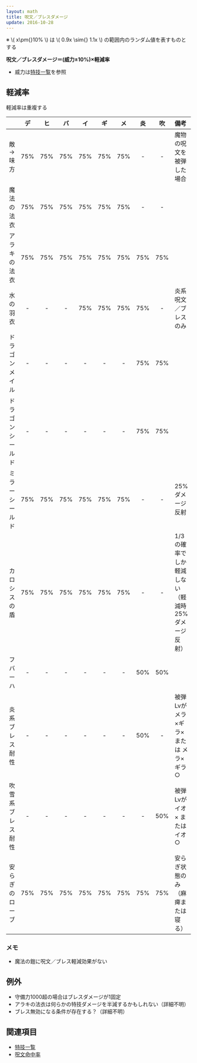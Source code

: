 ```yaml
---
layout: math
title: 呪文／ブレスダメージ
update: 2016-10-28
---
```


※ \\( x\pm{}10\% \\) は \\( 0.9x \sim{} 1.1x \\) の範囲内のランダム値を表すものとする

__呪文／ブレスダメージ＝(威力±10%)×軽減率__

* 威力は[特技一覧](skill_id)を参照


## 軽減率

軽減率は重複する

|                  | デ | ヒ | バ | イ | ギ | メ | 炎 | 吹 | 備考 |
|:-----------------|:--:|:--:|:--:|:--:|:--:|:--:|:--:|:--:|:-----|
| 敵→味方         | 75%| 75%| 75%| 75%| 75%| 75%| -  | -  | 魔物の呪文を被弾した場合 |
| 魔法の法衣       | 75%| 75%| 75%| 75%| 75%| 75%| -  | -  |
| アラキの法衣     | 75%| 75%| 75%| 75%| 75%| 75%| 75%| 75%|
| 水の羽衣         | -  | -  | -  | 75%| 75%| 75%| 75%| -  | 炎系呪文／ブレスのみ |
| ドラゴンメイル   | -  | -  | -  | -  | -  | -  | 75%| 75%|
| ドラゴンシールド | -  | -  | -  | -  | -  | -  | 75%| 75%|
| ミラーシールド   | 75%| 75%| 75%| 75%| 75%| 75%| -  | -  | 25%ダメージ反射 |
| カロシスの盾     | 75%| 75%| 75%| 75%| 75%| 75%| -  | -  | 1/3の確率でしか軽減しない（軽減時25%ダメージ反射） |
| フバーハ         | -  | -  | -  | -  | -  | -  | 50%| 50%|
| 炎系ブレス耐性   | -  | -  | -  | -  | -  | -  | 50%| -  | 被弾Lvが メラ×ギラ× または メラ×ギラ○ |
| 吹雪系ブレス耐性 | -  | -  | -  | -  | -  | -  | -  | 50%| 被弾Lvが イオ× または イオ○ |
| 安らぎのローブ   | 75%| 75%| 75%| 75%| 75%| 75%| 75%| 75%| 安らぎ状態のみ（麻痺または寝る） |


### メモ

* 魔法の鎧に呪文／ブレス軽減効果がない


## 例外

* 守備力1000超の場合はブレスダメージが1固定
* アラキの法衣は何らかの特技ダメージを半減するかもしれない（詳細不明）
* ブレス無効になる条件が存在する？（詳細不明）


## 関連項目

* [特技一覧](skill_id)
* [呪文命中率](spell_hit_rate)
